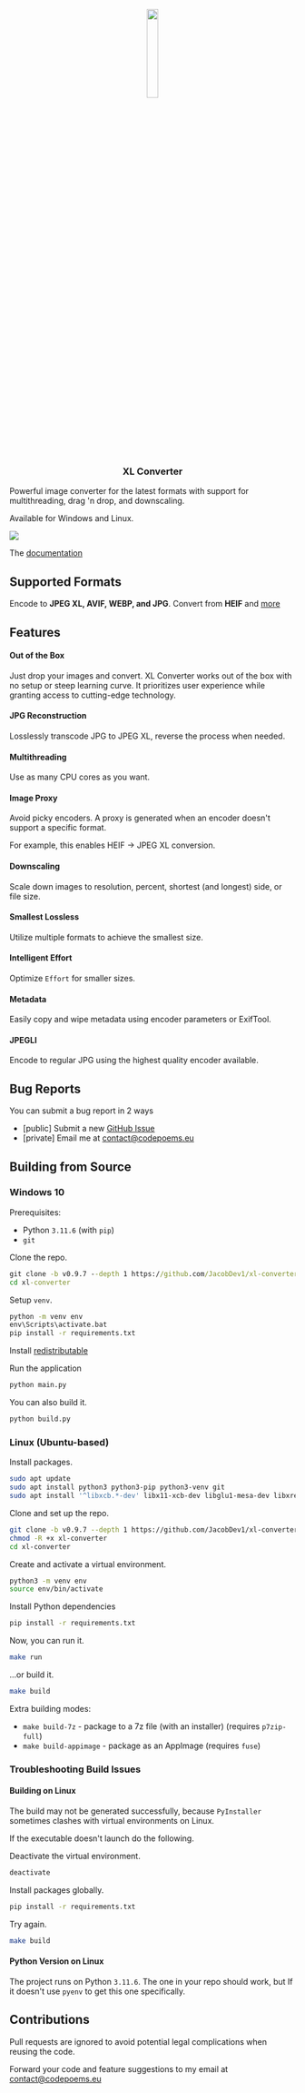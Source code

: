 <p align="center">
    <img src="icons/logo.svg" width="20%">
</p>
<h3 align="center">XL Converter</h3>

Powerful image converter for the latest formats with support for multithreading, drag 'n drop, and downscaling.

Available for Windows and Linux.

![](misc/screenshots/screenshot_0.png)

The [documentation](https://xl-docs.codepoems.eu)

## Supported Formats

Encode to **JPEG XL, AVIF, WEBP, and JPG**. Convert from **HEIF** and [more](https://xl-docs.codepoems.eu/supported-formats)

## Features
#### Out of the Box

Just drop your images and convert. XL Converter works out of the box with no setup or steep learning curve. It prioritizes user experience while granting access to cutting-edge technology.

#### JPG Reconstruction

Losslessly transcode JPG to JPEG XL, reverse the process when needed.

#### Multithreading

Use as many CPU cores as you want.

#### Image Proxy

Avoid picky encoders. A proxy is generated when an encoder doesn't support a specific format.

For example, this enables HEIF -> JPEG XL conversion.

#### Downscaling

Scale down images to resolution, percent, shortest (and longest) side, or file size.

#### Smallest Lossless

Utilize multiple formats to achieve the smallest size.

#### Intelligent Effort

Optimize `Effort` for smaller sizes.

#### Metadata

Easily copy and wipe metadata using encoder parameters or ExifTool.

#### JPEGLI

Encode to regular JPG using the highest quality encoder available.

## Bug Reports

You can submit a bug report in 2 ways
- \[public\] Submit a new [GitHub Issue](https://github.com/JacobDev1/xl-converter/issues)
- \[private\] Email me at contact@codepoems.eu

## Building from Source

### Windows 10

Prerequisites:
- Python `3.11.6` (with `pip`)
- `git`

Clone the repo.

```cmd
git clone -b v0.9.7 --depth 1 https://github.com/JacobDev1/xl-converter.git
cd xl-converter
```

Setup `venv`.

```cmd
python -m venv env
env\Scripts\activate.bat
pip install -r requirements.txt
```

Install [redistributable](https://aka.ms/vs/17/release/vc_redist.x64.exe)

Run the application

```cmd
python main.py
```

You can also build it.

```cmd
python build.py
```

### Linux (Ubuntu-based)

Install packages.

```bash
sudo apt update
sudo apt install python3 python3-pip python3-venv git
sudo apt install '^libxcb.*-dev' libx11-xcb-dev libglu1-mesa-dev libxrender-dev libxi-dev libxkbcommon-dev libxkbcommon-x11-dev
```

Clone and set up the repo.

```bash
git clone -b v0.9.7 --depth 1 https://github.com/JacobDev1/xl-converter.git
chmod -R +x xl-converter
cd xl-converter
```

Create and activate a virtual environment.

```bash
python3 -m venv env
source env/bin/activate
```

Install Python dependencies

```bash
pip install -r requirements.txt
```

Now, you can run it.

```bash
make run
```

...or build it.

```bash
make build
```

Extra building modes:
- `make build-7z` - package to a 7z file (with an installer) (requires `p7zip-full`)
- `make build-appimage` - package as an AppImage (requires `fuse`)

### Troubleshooting Build Issues

#### Building on Linux

The build may not be generated successfully, because `PyInstaller` sometimes clashes with virtual environments on Linux.

If the executable doesn't launch do the following.

Deactivate the virtual environment.

```bash
deactivate
```

Install packages globally.
```bash
pip install -r requirements.txt
```

Try again.

```bash
make build
```

#### Python Version on Linux

The project runs on Python `3.11.6`. The one in your repo should work, but If it doesn't use `pyenv` to get this one specifically. 

## Contributions

Pull requests are ignored to avoid potential legal complications when reusing the code.

Forward your code and feature suggestions to my email at contact@codepoems.eu